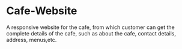 # Cafe-Website
A responsive website for the cafe, from which customer can get the complete details of the cafe, such as about the cafe, contact details, address, menus,etc.

